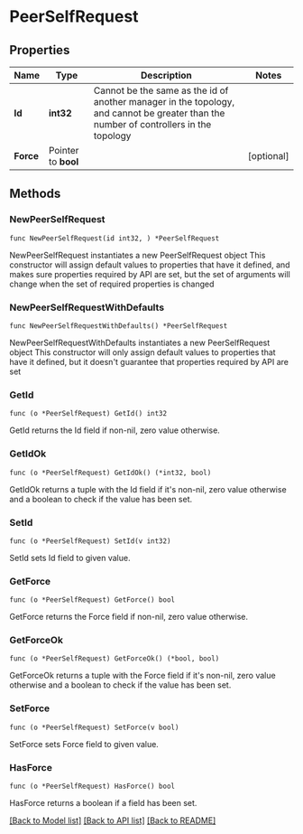# PeerSelfRequest

## Properties

Name | Type | Description | Notes
------------ | ------------- | ------------- | -------------
**Id** | **int32** | Cannot be the same as the id of another manager in the topology, and  cannot be greater than the number of controllers in the topology  | 
**Force** | Pointer to **bool** |  | [optional] 

## Methods

### NewPeerSelfRequest

`func NewPeerSelfRequest(id int32, ) *PeerSelfRequest`

NewPeerSelfRequest instantiates a new PeerSelfRequest object
This constructor will assign default values to properties that have it defined,
and makes sure properties required by API are set, but the set of arguments
will change when the set of required properties is changed

### NewPeerSelfRequestWithDefaults

`func NewPeerSelfRequestWithDefaults() *PeerSelfRequest`

NewPeerSelfRequestWithDefaults instantiates a new PeerSelfRequest object
This constructor will only assign default values to properties that have it defined,
but it doesn't guarantee that properties required by API are set

### GetId

`func (o *PeerSelfRequest) GetId() int32`

GetId returns the Id field if non-nil, zero value otherwise.

### GetIdOk

`func (o *PeerSelfRequest) GetIdOk() (*int32, bool)`

GetIdOk returns a tuple with the Id field if it's non-nil, zero value otherwise
and a boolean to check if the value has been set.

### SetId

`func (o *PeerSelfRequest) SetId(v int32)`

SetId sets Id field to given value.


### GetForce

`func (o *PeerSelfRequest) GetForce() bool`

GetForce returns the Force field if non-nil, zero value otherwise.

### GetForceOk

`func (o *PeerSelfRequest) GetForceOk() (*bool, bool)`

GetForceOk returns a tuple with the Force field if it's non-nil, zero value otherwise
and a boolean to check if the value has been set.

### SetForce

`func (o *PeerSelfRequest) SetForce(v bool)`

SetForce sets Force field to given value.

### HasForce

`func (o *PeerSelfRequest) HasForce() bool`

HasForce returns a boolean if a field has been set.


[[Back to Model list]](../README.md#documentation-for-models) [[Back to API list]](../README.md#documentation-for-api-endpoints) [[Back to README]](../README.md)


